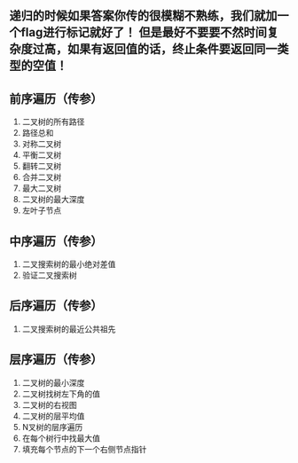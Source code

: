 ## 递归的时候如果答案你传的很模糊不熟练，我们就加一个flag进行标记就好了！ 但是最好不要要不然时间复杂度过高，如果有返回值的话，终止条件要返回同一类型的空值！

## 前序遍历（传参）

1. 二叉树的所有路径
2. 路径总和
3. 对称二叉树
4. 平衡二叉树
5. 翻转二叉树
6. 合并二叉树
7. 最大二叉树
8. 二叉树的最大深度
9. 左叶子节点


## 中序遍历（传参）
1. 二叉搜索树的最小绝对差值
2. 验证二叉搜索树


## 后序遍历（传参）
1. 二叉搜索树的最近公共祖先

## 层序遍历（传参）
1. 二叉树的最小深度
2. 二叉树找树左下角的值
3. 二叉树的右视图
4. 二叉树的层平均值
5. N叉树的层序遍历
6. 在每个树行中找最大值
7. 填充每个节点的下一个右侧节点指针
